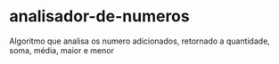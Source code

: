 # analisador-de-numeros
Algoritmo que analisa os numero adicionados, retornado a quantidade, soma, média, maior e menor
